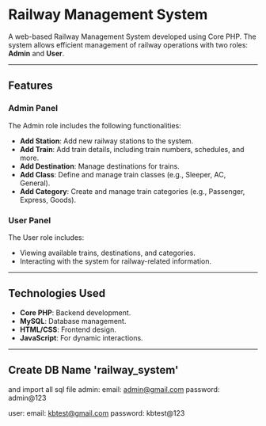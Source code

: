# Railway Management System

A web-based Railway Management System developed using Core PHP. The system allows efficient management of railway operations with two roles: **Admin** and **User**. 

---

## Features

### Admin Panel
The Admin role includes the following functionalities:
- **Add Station**: Add new railway stations to the system.
- **Add Train**: Add train details, including train numbers, schedules, and more.
- **Add Destination**: Manage destinations for trains.
- **Add Class**: Define and manage train classes (e.g., Sleeper, AC, General).
- **Add Category**: Create and manage train categories (e.g., Passenger, Express, Goods).

### User Panel
The User role includes:
- Viewing available trains, destinations, and categories.
- Interacting with the system for railway-related information.

---

## Technologies Used
- **Core PHP**: Backend development.
- **MySQL**: Database management.
- **HTML/CSS**: Frontend design.
- **JavaScript**: For dynamic interactions.

---


## Create DB  Name 'railway_system'
and import all sql file
admin:
email: admin@gmail.com
password: admin@123

user: 
email: kbtest@gmail.com
password: kbtest@123
